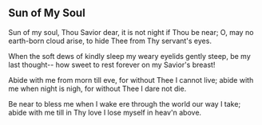 ## Sun of My Soul

Sun of my soul, Thou Savior dear,
it is not night if Thou be near;
O, may no earth-born cloud arise,
to hide Thee from Thy servant's eyes.

When the soft dews of kindly sleep
my weary eyelids gently steep,
be my last thought-- how sweet to rest
forever on my Savior's breast!

Abide with me from morn till eve,
for without Thee I cannot live;
abide with me when night is nigh,
for without Thee I dare not die.

Be near to bless me when I wake
ere through the world our way I take;
abide with me till in Thy love
I lose myself in heav'n above.